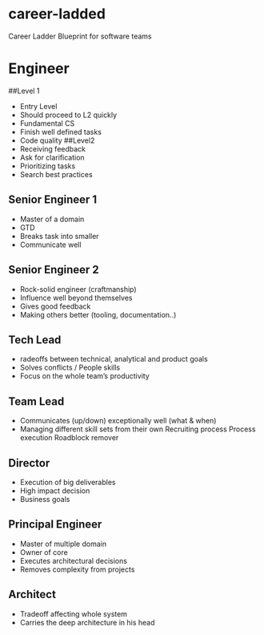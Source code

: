 # career-ladded
Career Ladder Blueprint for software teams
# Engineer
##Level 1
- Entry Level
- Should proceed to L2 quickly
- Fundamental CS 
- Finish well defined tasks
- Code quality
##Level2 
- Receiving feedback
- Ask for clarification
- Prioritizing tasks
- Search best practices

## Senior Engineer 1
- Master of a domain
- GTD
- Breaks task into smaller 
- Communicate well 
## Senior Engineer 2
- Rock-solid engineer (craftmanship)
- Influence well beyond themselves
- Gives good feedback
- Making others better (tooling, documentation..)
## Tech Lead
- radeoffs between technical, analytical and product goals
- Solves conflicts / People skills
- Focus on the whole team’s productivity
## Team Lead 
- Communicates (up/down) exceptionally well (what & when)
- Managing different skill sets from their own
Recruiting process
Process execution
Roadblock remover

## Director
- Execution of big deliverables
- High impact decision
- Business goals
## Principal Engineer 
- Master of multiple domain
- Owner of core 
- Executes architectural decisions
- Removes complexity from projects
## Architect 
- Tradeoff affecting whole system
- Carries the deep architecture in his head
